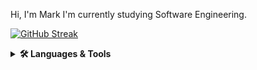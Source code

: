 Hi, I'm Mark
I'm currently studying Software Engineering.

[![GitHub Streak](http://github-readme-streak-stats.herokuapp.com?user=Mark-Randria&theme=tokyonight&hide_border=true&date_format=M%20j%5B%2C%20Y%5D)](https://git.io/streak-stats)

<details>
    <summary><b>🛠️ Languages & Tools</b></summary><br/>
    <img width="5%" src="https://cdn.jsdelivr.net/gh/devicons/devicon/icons/html5/html5-original.svg" />
    <img width="5%" src="https://cdn.jsdelivr.net/gh/devicons/devicon/icons/css3/css3-original.svg" />
    <img width="5%" src="https://cdn.jsdelivr.net/gh/devicons/devicon/icons/javascript/javascript-original.svg" />
    <img width="5%" src="https://cdn.jsdelivr.net/gh/devicons/devicon/icons/typescript/typescript-original.svg" />
    <img width="5%" src="https://cdn.jsdelivr.net/gh/devicons/devicon/icons/react/react-original.svg" />
    <img width="5%" src="https://cdn.jsdelivr.net/gh/devicons/devicon/icons/nextjs/nextjs-original-wordmark.svg"/>
    <img width="5%" src="https://cdn.jsdelivr.net/gh/devicons/devicon/icons/materialui/materialui-original.svg"/>
    <img width="5%" src="https://cdn.jsdelivr.net/gh/devicons/devicon/icons/nodejs/nodejs-original-wordmark.svg"/>
    <img width="5%" src="https://cdn.jsdelivr.net/gh/devicons/devicon/icons/mysql/mysql-original.svg"/>
    <img width="5%" src="https://cdn.jsdelivr.net/gh/devicons/devicon/icons/git/git-original.svg"/>
</details>
